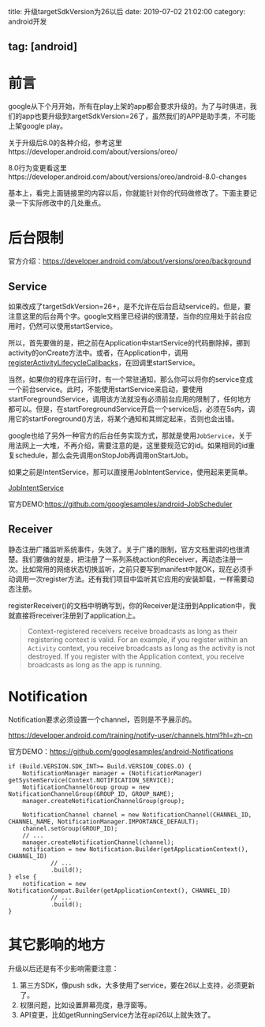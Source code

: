 title: 升级targetSdkVersion为26以后
date: 2019-07-02 21:02:00
category: android开发

tag: [android]
---

# 前言

google从下个月开始，所有在play上架的app都会要求升级的。为了与时俱进，我们的app也要升级到targetSdkVersion=26了，虽然我们的APP是助手类，不可能上架google play。

关于升级后8.0的各种介绍，参考这里https://developer.android.com/about/versions/oreo/

8.0行为变更看这里https://developer.android.com/about/versions/oreo/android-8.0-changes

基本上，看完上面链接里的内容以后，你就能针对你的代码做修改了。下面主要记录一下实际修改中的几处重点。

<!-- more -->

# 后台限制

官方介绍：https://developer.android.com/about/versions/oreo/background

## Service

如果改成了targetSdkVersion=26+，是不允许在后台启动service的。但是，要注意这里的后台两个字。google文档里已经讲的很清楚，当你的应用处于前台应用时，仍然可以使用startService。

所以，首先要做的是，把之前在Application中startService的代码删除掉，挪到activity的onCreate方法中。或者，在Application中，调用[registerActivityLifecycleCallbacks](https://developer.android.com/reference/kotlin/android/app/Application?hl=en#registeractivitylifecyclecallbacks)，在回调里startService。

当然，如果你的程序在运行时，有一个常驻通知，那么你可以将你的service变成一个前台service。此时，不能使用startService来启动，要使用startForegroundService，调用该方法就没有必须前台应用的限制了，任何地方都可以。但是，在startForegroundService开启一个service后，必须在5s内，调用它的startForeground()方法，将某个通知和其绑定起来，否则也会出错。

google也给了另外一种官方的后台任务实现方式，那就是使用`JobService`，关于用法网上一大堆，不再介绍，需要注意的是，这里要规范它的id。如果相同的id重复schedule，那么会先调用onStopJob再调用onStartJob。

如果之前是IntentService，那可以直接用JobIntentService，使用起来更简单。

[JobIntentService](https://developer.android.com/reference/android/support/v4/app/JobIntentService)

官方DEMO:https://github.com/googlesamples/android-JobScheduler

## Receiver

静态注册广播监听系统事件，失效了。关于广播的限制，官方文档里讲的也很清楚。我们要做的就是，把注册了一系列系统action的Receiver，再动态注册一次。比如常用的网络状态切换监听，之前只要写到manifest中就OK，现在必须手动调用一次register方法。还有我们项目中监听其它应用的安装卸载，一样需要动态注册。

registerReceiver()的文档中明确写到，你的Receiver是注册到Application中，我就直接将receiver注册到了application上。

> Context-registered receivers receive broadcasts as long as their registering context is valid. For an example, if you register within an `Activity` context, you receive broadcasts as long as the activity is not destroyed. If you register with the Application context, you receive broadcasts as long as the app is running.

# Notification

Notification要求必须设置一个channel，否则是不予展示的。

https://developer.android.com/training/notify-user/channels.html?hl=zh-cn

官方DEMO：https://github.com/googlesamples/android-Notifications

```
if (Build.VERSION.SDK_INT>= Build.VERSION_CODES.O) {
    NotificationManager manager = (NotificationManager) getSystemService(Context.NOTIFICATION_SERVICE);
    NotificationChannelGroup group = new NotificationChannelGroup(GROUP_ID, GROUP_NAME);
    manager.createNotificationChannelGroup(group);
    
    NotificationChannel channel = new NotificationChannel(CHANNEL_ID, CHANNEL_NAME, NotificationManager.IMPORTANCE_DEFAULT);
    channel.setGroup(GROUP_ID);
    // ...
    manager.createNotificationChannel(channel);
    notification = new Notification.Builder(getApplicationContext(), CHANNEL_ID)
            // ...
            .build();
} else {
    notification = new NotificationCompat.Builder(getApplicationContext(), CHANNEL_ID)
            // ...
            .build();
}
```



# 其它影响的地方

升级以后还是有不少影响需要注意：

1. 第三方SDK，像push sdk，大多使用了service，要在26以上支持，必须更新了。
2. 权限问题，比如设置屏幕亮度，悬浮窗等。
3. API变更，比如getRunningService方法在api26以上就失效了。